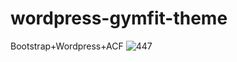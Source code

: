 # wordpress-gymfit-theme
 Bootstrap+Wordpress+ACF
![447](https://github.com/chalitha-pramod/wordpress-gymfit-theme/assets/73438443/c1e86eff-a3dd-4d09-971d-f656c10ffa94)
